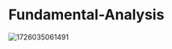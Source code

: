 # Fundamental-Analysis
![1726035061491](https://github.com/user-attachments/assets/fa9853ea-7d6c-4dbe-a008-38d4a791809f)
